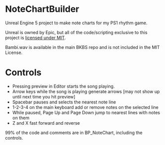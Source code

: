 # NoteChartBuilder

Unreal Engine 5 project to make note charts for my PS1 rhythm game.

Unreal is owned by Epic, but all of the code/scripting exclusive to this project is [licensed under MIT](License.txt).

Bambi.wav is available in the main BKBS repo and is not included in the MIT License.

# Controls
* Pressing preview in Editor starts the song playing.
* Arrow keys while the song is playing generate arrows [may not show up until next time you hit preview]
* Spacebar pauses and selects the nearest note line
* 1-2-3-4 on the main keyboard add or remove notes on the selected line
* While paused, Page Up and Page Down jump to nearest lines with notes on them
* Z and X fast forward and reverse

99% of the code and comments are in BP_NoteChart, including the controls.
